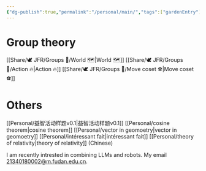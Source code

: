 ```yaml
---
{"dg-publish":true,"permalink":"/personal/main/","tags":["gardenEntry"]}
---
```



# Group theory

[[Share/🕊️ JFR/Groups 💫/World 🗺️\|World 🗺️]]
[[Share/🕊️ JFR/Groups 💫/Action 🔥\|Action 🔥]]
[[Share/🕊️ JFR/Groups 💫/Move coset ⚽\|Move coset ⚽]]


# Others
[[Personal/益智活动样题v0.1\|益智活动样题v0.1]]
[[Personal/cosine theorem\|cosine theorem]]
[[Personal/vector in geomoetry\|vector in geomoetry]]
[[Personal/intéressant fait\|intéressant fait]]
[[Personal/theory of relativity\|theory of relativity]] (Chinese)

I am recently intrested in combining LLMs and robots.
My email 21340180002@m.fudan.edu.cn.